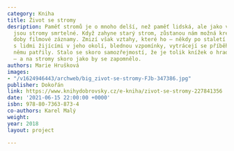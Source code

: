 ```yaml
---
category: Kniha
title: Život se stromy
desription: Paměť stromů je o mnoho delší, než paměť lidská, ale jako vše, co žije,
  jsou stromy smrtelné. Když zahyne starý strom, zůstanou nám možná kresby, z novější
  doby filmové záznamy. Zmizí však vztahy, které ho – někdy po staletí – spojovaly
  s lidmi žijícími v jeho okolí, blednou vzpomínky, vytrácejí se příběhy, které k
  němu patřily. Stalo se skoro samozřejmostí, že je tolik knížek o hradech a zámcích
  – a na stromy skoro jako by se zapomnělo.
authors: Marie Hrušková
images:
- "/v1624946443/archweb/big_zivot-se-stromy-FJb-347386.jpg"
publisher: Dokořán
link: https://www.knihydobrovsky.cz/e-kniha/zivot-se-stromy-227841356
date: '2021-06-15 22:00:00 +0000'
isbn: 978-80-7363-873-4
co-authors: Karel Malý
weight: 
year: 2018
layout: project

---
```

